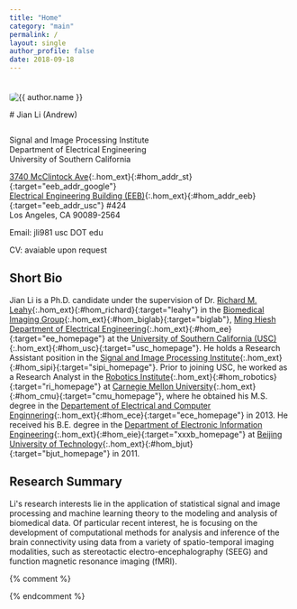 ```yaml
---
title: "Home"
category: "main"
permalink: /
layout: single
author_profile: false
date: 2018-09-18
---
```



<div class="pull-right" style="margin-top:2.5em; margin-bottom:0em; margin-right:2em">
    <img src="{{ "Andrew_S9.jpg" | prepend: "/images/" | prepend: base_path }}" class="author__avatar__2" style="border-radius:20%;" alt="{{ author.name }}">
</div>

<div style="margin-top:1em;"> </div>
# Jian Li (Andrew)
<div style="margin-top:2em;"> </div>

Signal and Image Processing Institute  
Department of Electrical Engineering  
University of Southern California

[3740 McClintock Ave](https://www.google.com/maps/place/3740+McClintock+Ave,+Los+Angeles,+CA+90089/@34.0197322,-118.2923055,17z/data=!4m5!3m4!1s0x80c2c7fc82ea93e5:0xdf2fc63576212881!8m2!3d34.0197278!4d-118.2901168){:.hom_ext}{:#hom_addr_st}{:target="eeb_addr_google"}  
[Electrical Engineering Building (EEB)](http://web-app.usc.edu/maps/?id=117){:.hom_ext}{:#hom_addr_eeb}{:target="eeb_addr_usc"} #424  
Los Angeles, CA 90089-2564

<i class="fa fa-envelope-o" aria-hidden="true"></i> Email: jli981 <i class="fa fa-at" aria-hidden="true"></i> usc DOT edu

CV: avaiable upon request

## Short Bio

Jian Li is a Ph.D. candidate under the supervision of Dr. [Richard M. Leahy](https://viterbi.usc.edu/directory/faculty/Leahy/Richard){:.hom_ext}{:#hom_richard}{:target="leahy"} in the [Biomedical Imaging Group](http://neuroimage.usc.edu/neuro){:.hom_ext}{:#hom_biglab}{:target="biglab"}, [Ming Hiesh Department of Electrical Engineering](https://minghsiehee.usc.edu){:.hom_ext}{:#hom_ee}{:target="ee_homepage"} at the [University of Southern California (USC)](www.usc.edu){:.hom_ext}{:#hom_usc}{:target="usc_homepage"}. He holds a Research Assistant position in the [Signal and Image Processing Institute](https://minghsiehee.usc.edu/groups-and-institutes/sipi/){:.hom_ext}{:#hom_sipi}{:target="sipi_homepage"}. Prior to joining USC, he worked as a Research Analyst in the [Robotics Institute](https://www.ri.cmu.edu){:.hom_ext}{:#hom_robotics}{:target="ri_homepage"} at [Carnegie Mellon University](http://www.cmu.edu){:.hom_ext}{:#hom_cmu}{:target="cmu_homepage"}, where he obtained his M.S. degree in the [Departement of Electrical and Computer Enginnering](https://www.ece.cmu.edu/){:.hom_ext}{:#hom_ece}{:target="ece_homepage"} in 2013. He received his B.E. degree in the [Department of Electronic Information Engineering](http://xxxb.bjut.edu.cn/index.html){:.hom_ext}{:#hom_eie}{:target="xxxb_homepage"} at [Beijing University of Technology](http://english.bjut.edu.cn/){:.hom_ext}{:#hom_bjut}{:target="bjut_homepage"} in 2011.


## Research Summary
Li's research interests lie in the application of statistical signal and image processing and machine learning theory to the modeling and analysis of biomedical data. Of particular recent interest, he is focusing on the development of computational methods for analysis and inference of the brain connectivity using data from a variety of spatio-temporal imaging modalities, such as stereotactic electro-encephalography (SEEG) and function magnetic resonance imaging (fMRI).


{% comment %}

{% endcomment %}
